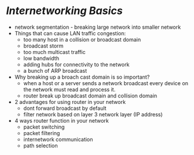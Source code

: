 # *Internetworking Basics*
* network segmentation - breaking large network into smaller network
* Things that can cause LAN traffic congestion:
	- too many host in a collision or broadcast domain
	- broadcast storm
	- too much multicast traffic
	- low bandwidth
	- adding hubs for connectivity to the network
	- a bunch of ARP broadcast
* Why breaking up a broach cast domain is so important?
	* when a host or a server sends a network broadcast every device on the network must read and process it.
	* router break up broadcast domain and collision domain
* 2 advantages for using router in your network
	* dont forward broadcast by default
	* filter network based on layer 3 network layer (IP address)
* 4 ways router function in your network
	* packet switching
	* packet filtering
	* internetwork communication
	* path selection
		

